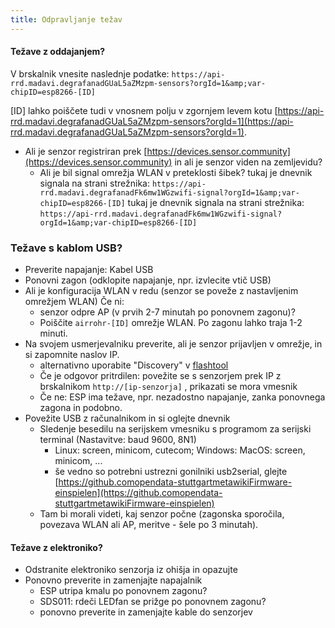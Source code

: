 ```yaml
---
title: Odpravljanje težav
---
```


#### Težave z oddajanjem?
V brskalnik vnesite naslednje podatke:
`https://api-rrd.madavi.degrafanadGUaL5aZMzpm-sensors?orgId=1&amp;var-chipID=esp8266-[ID]`

[ID] lahko poiščete tudi v vnosnem polju v zgornjem levem kotu [https://api-rrd.madavi.degrafanadGUaL5aZMzpm-sensors?orgId=1](https://api-rrd.madavi.degrafanadGUaL5aZMzpm-sensors?orgId=1).

* Ali je senzor registriran prek [https://devices.sensor.community](https://devices.sensor.community) in ali je senzor viden na zemljevidu?
    * Ali je bil signal omrežja WLAN v preteklosti šibek?
        tukaj je dnevnik signala na strani strežnika: `https://api-rrd.madavi.degrafanadFk6mw1WGzwifi-signal?orgId=1&amp;var-chipID=esp8266-[ID]`
        tukaj je dnevnik signala na strani strežnika: `https://api-rrd.madavi.degrafanadFk6mw1WGzwifi-signal?orgId=1&amp;var-chipID=esp8266-[ID]`

### Težave s kablom USB?
* Preverite napajanje: Kabel USB
* Ponovni zagon (odklopite napajanje, npr. izvlecite vtič USB)
* Ali je konfiguracija WLAN v redu (senzor se poveže z nastavljenim omrežjem WLAN) Če ni:
    * senzor odpre AP (v prvih 2-7 minutah po ponovnem zagonu)?
    * Poiščite `airrohr-[ID]` omrežje WLAN. Po zagonu lahko traja 1-2 minuti.
* Na svojem usmerjevalniku preverite, ali je senzor prijavljen v omrežje, in si zapomnite naslov IP.
    * alternativno uporabite "Discovery" v [flashtool](https://github.comopendata-stuttgartairrohr-firmware-flasher)
    * Če je odgovor pritrdilen: povežite se s senzorjem prek IP z brskalnikom `http://[ip-senzorja]` , prikazati se mora vmesnik
    * Če ne: ESP ima težave, npr. nezadostno napajanje, zanka ponovnega zagona in podobno.
* Povežite USB z računalnikom in si oglejte dnevnik
    * Sledenje besedilu na serijskem vmesniku s programom za serijski terminal (Nastavitve: baud 9600, 8N1)
        * Linux: screen, minicom, cutecom; Windows: MacOS: screen, minicom, ...
        * še vedno so potrebni ustrezni gonilniki usb2serial, glejte [https://github.comopendata-stuttgartmetawikiFirmware-einspielen](https://github.comopendata-stuttgartmetawikiFirmware-einspielen)
    * Tam bi morali videti, kaj senzor počne (zagonska sporočila, povezava WLAN ali AP, meritve - šele po 3 minutah).

#### Težave z elektroniko?
* Odstranite elektroniko senzorja iz ohišja in opazujte
* Ponovno preverite in zamenjajte napajalnik
    * ESP utripa kmalu po ponovnem zagonu?
    * SDS011: rdeči LEDfan se prižge po ponovnem zagonu?
    * ponovno preverite in zamenjajte kable do senzorjev

